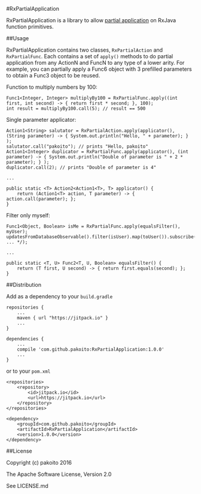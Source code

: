 #RxPartialApplication

RxPartialApplication is a library to allow [partial application](https://en.wikipedia.org/wiki/Partial_application) on RxJava function primitives.

##Usage

RxPartialApplication contains two classes, `RxPartialAction` and `RxPartialFunc`. Each contains a set of `apply()` methods to do partial application from any ActionN and FuncN to any type of a lower arity. For example, you can partially apply a Func6 object with 3 prefilled parameters to obtain a Func3 object to be reused.

Function to multiply numbers by 100:
```
Func1<Integer, Integer> multiplyBy100 = RxPartialFunc.apply((int first, int second) -> { return first * second; }, 100);
int result = multiplyBy100.call(5); // result == 500
```

Single parameter applicator:
```
Action1<String> salutator = RxPartialAction.apply(applicator(), (String parameter) -> { System.out.println("Hello, " + parameter); } );
salutator.call("pakoito"); // prints "Hello, pakoito"
Action1<Integer> duplicator = RxPartialFunc.apply(applicator(), (int parameter) -> { System.out.println("Double of parameter is " + 2 * parameter); } );
duplicator.call(2); // prints "Double of parameter is 4"

...

public static <T> Action2<Action1<T>, T> applicator() {
    return (Action1<T> action, T parameter) -> { action.call(parameter); };
}
```

Filter only myself:
```
Func1<Object, Boolean> isMe = RxPartialFunc.apply(equalsFilter(), myUser);
updatesFromDatabaseObservable().filter(isUser).map(toUser()).subscribe(/* ... */);

...

public static <T, U> Func2<T, U, Boolean> equalsFilter() {
    return (T first, U second) -> { return first.equals(second); };
}
```

##Distribution

Add as a dependency to your `build.gradle`

    repositories {
        ...
        maven { url "https://jitpack.io" }
        ...
    }
    
    dependencies {
        ...
        compile 'com.github.pakoito:RxPartialApplication:1.0.0'
        ...
    }

or to your `pom.xml`

    <repositories>
        <repository>
            <id>jitpack.io</id>
            <url>https://jitpack.io</url>
        </repository>
    </repositories>
    
    <dependency>
        <groupId>com.github.pakoito</groupId>
        <artifactId>RxPartialApplication</artifactId>
        <version>1.0.0</version>
    </dependency>

##License

Copyright (c) pakoito 2016

The Apache Software License, Version 2.0

See LICENSE.md